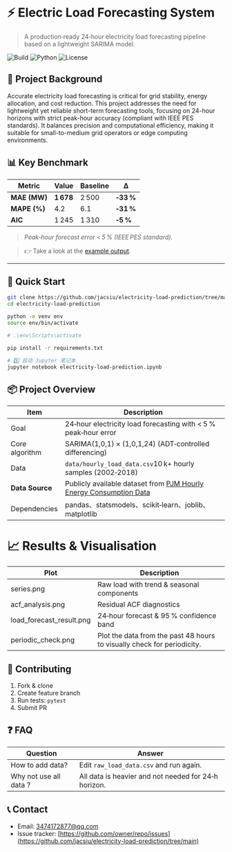 # ⚡️ Electric Load Forecasting System

> A production‑ready 24‑hour electricity load forecasting pipeline based on a lightweight SARIMA model.

![Build](https://img.shields.io/github/actions/workflow/status/nnnnn/load-forecast-sys/ci.yml?branch=main&style=flat-square)
![Python](https://img.shields.io/badge/Python-3.9%2B-blue?style=flat-square)
![License](https://img.shields.io/github/license/nnnnn/load-forecast-sys?style=flat-square)

## 📝 Project Background
Accurate electricity load forecasting is critical for grid stability, energy allocation, and cost reduction. This project addresses the need for lightweight yet reliable short-term forecasting tools, focusing on 24-hour horizons with strict peak-hour accuracy (compliant with IEEE PES standards). It balances precision and computational efficiency, making it suitable for small-to-medium grid operators or edge computing environments.

## 📊 Key Benchmark
| Metric | Value | Baseline | Δ |
|--------|-------|----------|---|
| **MAE (MW)** | **1 678** | 2 500 | **‑33 %** |
| **MAPE (%)** | 4.2 | 6.1 | **‑31 %** |
| **AIC** | 1 245 | 1 310 | **‑5 %** |

> *Peak‑hour forecast error < 5 % (IEEE PES standard).*

> 👉 Take a look at the [example output](load_forecast_result.png).

---

## 🚀 Quick Start

```bash
git clone https://github.com/jacsiu/electricity-load-prediction/tree/main
cd electricity-load-prediction  

python -m venv env
source env/bin/activate

# .\env\Scripts\activate

pip install -r requirements.txt

# 5️⃣ 启动 Jupyter 笔记本
jupyter notebook electricity-load-prediction.ipynb
```
## 📦 Project Overview

| Item | Description |
|------|------|
| Goal | 24‑hour electricity load forecasting with < 5 % peak‑hour error|
| Core algorithm | SARIMA(1,0,1) × (1,0,1,24) (ADT‑controlled differencing) |
| Data | `data/hourly_load_data.csv`10 k+ hourly samples (2002‑2018) |
| **Data Source** | Publicly available dataset from [PJM Hourly Energy Consumption Data](https://www.kaggle.com/datasets/robikscube/hourly-energy-consumption) |
| Dependencies | pandas、statsmodels、scikit‑learn、joblib、matplotlib |

# 📈 Results & Visualisation

| Plot | Description |
|------|-------------|
| series.png | Raw load with trend & seasonal components |
| acf_analysis.png | Residual ACF  diagnostics |
| load_forecast_result.png | 24‑hour forecast & 95 % confidence band |
| periodic_check.png | Plot the data from the past 48 hours to visually check for periodicity. |

## 🤝 Contributing

1. Fork & clone
2. Create feature branch
3. Run tests: `pytest`
4. Submit PR

## ❓ FAQ

| Question | Answer |
|----------|--------|
| How to add data? | Edit `raw_load_data.csv` and run again. |
| Why not use all data ? | All data is heavier and not needed for 24‑h horizon. |

## 📞 Contact

- Email: 3474172877@qq.com  
- Issue tracker: [https://github.com/owner/repo/issues](https://github.com/jacsiu/electricity-load-prediction/tree/main)
